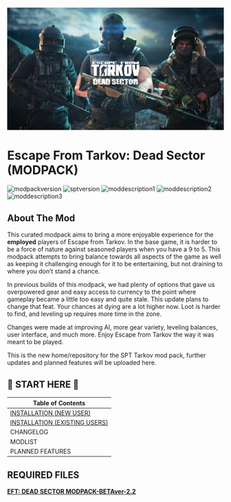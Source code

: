 ![banner](src/img/bg.png)
# Escape From Tarkov: Dead Sector (MODPACK)


![modpackversion](https://img.shields.io/badge/modpackVER-2.0-blue)
![sptversion](https://img.shields.io/badge/sptclientVER-3.11-green)
![moddescription1](https://img.shields.io/badge/mods-QoL-pink)
![moddescription2](https://img.shields.io/badge/mods-gameplay-red)
![moddescription3](https://img.shields.io/badge/mods-UI-cyan)


## About The Mod
This curated modpack aims to bring a more enjoyable experience for the **employed** players of Escape from Tarkov. In the base game, it is harder to be a force of nature against seasoned players when you have a 9 to 5. This modpack attempts to bring balance towards all aspects of the game as well as keeping it challenging enough for it to be entertaining, but not draining to where you don’t stand a chance.

In previous builds of this modpack, we had plenty of options that gave us overpowered gear and easy access to currency to the point where gameplay became a little too easy and quite stale. This update plans to change that feat. Your chances at dying are a lot higher now. Loot is harder to find, and leveling up requires more time in the zone.

Changes were made at improving AI, more gear variety, leveling balances, user interface, and much more. Enjoy Escape from Tarkov the way it was meant to be played.

This is the new home/repository for the SPT Tarkov mod pack, further updates and planned features will be uploaded here.

## :pushpin: START HERE :pushpin:

| Table of Contents             | 
| ----------------------------- |
| [INSTALLATION (NEW USER)](./installation-new-user.md) |
| [INSTALLATION (EXISTING USERS)](./installation-existing-user.md) |
| CHANGELOG                     |
| MODLIST                       |
| PLANNED FEATURES              |


## REQUIRED FILES

[**EFT: DEAD SECTOR MODPACK-BETAver-2.2**](https://github.com/hieuwy/EFT-DEAD-SECTOR/releases)
